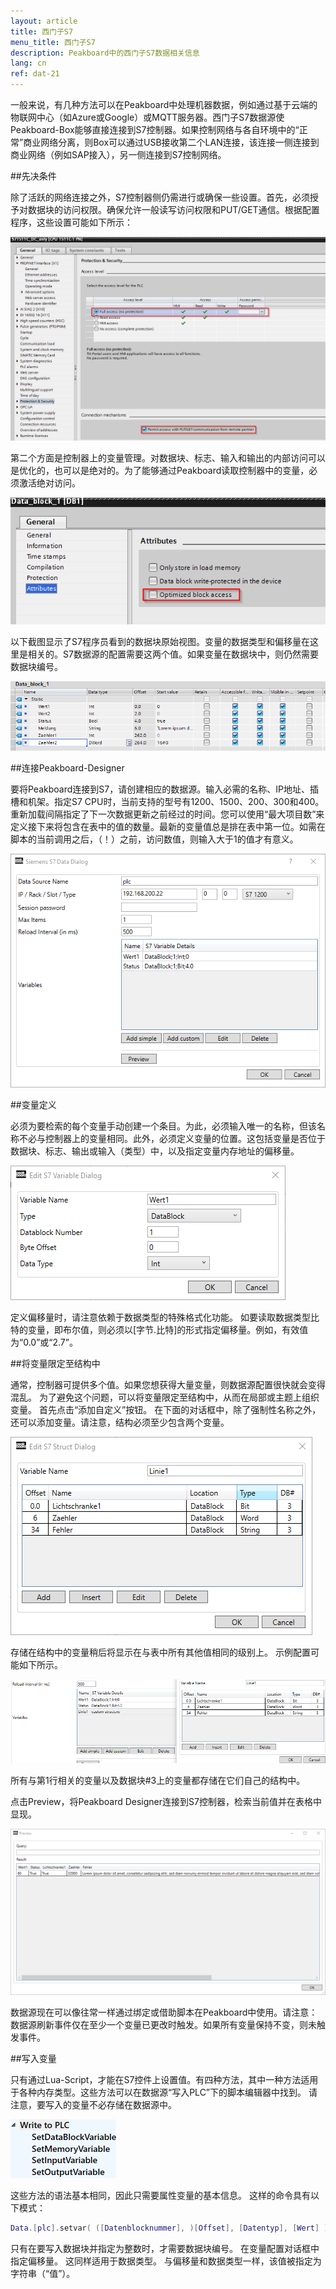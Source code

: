 ```yaml
---
layout: article
title: 西门子S7
menu_title: 西门子S7
description: Peakboard中的西门子S7数据相关信息
lang: cn
ref: dat-21
---
```

一般来说，有几种方法可以在Peakboard中处理机器数据，例如通过基于云端的物联网中心（如Azure或Google）或MQTT服务器。西门子S7数据源使Peakboard-Box能够直接连接到S7控制器。如果控制网络与各自环境中的“正常”商业网络分离，则Box可以通过USB接收第二个LAN连接，该连接一侧连接到商业网络（例如SAP接入），另一侧连接到S7控制网络。

##先决条件

除了活跃的网络连接之外，S7控制器侧仍需进行或确保一些设置。首先，必须授予对数据块的访问权限。确保允许一般读写访问权限和PUT/GET通信。根据配置程序，这些设置可能如下所示：

![Protection](/assets/images/data-sources/siemens-s7/datenquelle-s7-00-protection.png)

第二个方面是控制器上的变量管理。对数据块、标志、输入和输出的内部访问可以是优化的，也可以是绝对的。为了能够通过Peakboard读取控制器中的变量，必须激活绝对访问。

![Block Access](/assets/images/data-sources/siemens-s7/datenquelle-s7-01-block-access.png)

以下截图显示了S7程序员看到的数据块原始视图。变量的数据类型和偏移量在这里是相关的。S7数据源的配置需要这两个值。如果变量在数据块中，则仍然需要数据块编号。

![Data Block](/assets/images/data-sources/siemens-s7/datenquelle-s7-02-data-block.png)


##连接Peakboard-Designer

要将Peakboard连接到S7，请创建相应的数据源。输入必需的名称、IP地址、插槽和机架。指定S7 CPU时，当前支持的型号有1200、1500、200、300和400。重新加载间隔指定了下一次数据更新之前经过的时间。您可以使用“最大项目数”来定义接下来将包含在表中的值的数量。最新的变量值总是排在表中第一位。如需在脚本的当前调用之后，（！）之前，访问数值，则输入大于1的值才有意义。

![Data Dialog](/assets/images/data-sources/siemens-s7/datenquelle-s7-03-edit-data-dialog.png)

##变量定义

必须为要检索的每个变量手动创建一个条目。为此，必须输入唯一的名称，但该名称不必与控制器上的变量相同。此外，必须定义变量的位置。这包括变量是否位于数据块、标志、输出或输入（类型）中，以及指定变量内存地址的偏移量。

![Edit Variable Dialog](/assets/images/data-sources/siemens-s7/datenquelle-s7-04-edit-variable-dialog.png)

定义偏移量时，请注意依赖于数据类型的特殊格式化功能。
如要读取数据类型比特的变量，即布尔值，则必须以[字节.比特]的形式指定偏移量。例如，有效值为“0.0”或“2.7”。

##将变量限定至结构中

通常，控制器可提供多个值。如果您想获得大量变量，则数据源配置很快就会变得混乱。
为了避免这个问题，可以将变量限定至结构中，从而在局部或主题上组织变量。
首先点击“添加自定义”按钮。
在下面的对话框中，除了强制性名称之外，还可以添加变量。请注意，结构必须至少包含两个变量。

![Edit Custom Dialog](/assets/images/data-sources/siemens-s7/datenquelle-s7-05-edit-custom-dialog.png)

存储在结构中的变量稍后将显示在与表中所有其他值相同的级别上。
示例配置可能如下所示。

![Struct Pattern](/assets/images/data-sources/siemens-s7/datenquelle-s7-06-struct-pattern.png)

所有与第1行相关的变量以及数据块#3上的变量都存储在它们自己的结构中。

点击Preview，将Peakboard Designer连接到S7控制器，检索当前值并在表格中显现。

![Preview Dialog](/assets/images/data-sources/siemens-s7/datenquelle-s7-07-preview-dialog.png)

数据源现在可以像往常一样通过绑定或借助脚本在Peakboard中使用。请注意：数据源刷新事件仅在至少一个变量已更改时触发。如果所有变量保持不变，则未触发事件。

##写入变量

只有通过Lua-Script，才能在S7控件上设置值。有四种方法，其中一种方法适用于各种内存类型。这些方法可以在数据源“写入PLC”下的脚本编辑器中找到。
请注意，要写入的变量不必存储在数据源中。

![Write Methods](/assets/images/data-sources/siemens-s7/datenquelle-s7-08-write-methods.png)

这些方法的语法基本相同，因此只需要属性变量的基本信息。
这样的命令具有以下模式：

```lua
Data.[plc].setvar( ([Datenblocknummer], )[Offset], [Datentyp], [Wert] )
```

只有在要写入数据块并指定为整数时，才需要数据块编号。
在变量配置对话框中指定偏移量。
这同样适用于数据类型。
与偏移量和数据类型一样，该值被指定为字符串（“值”）。
